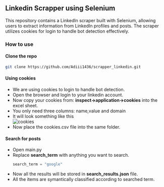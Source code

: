 ## Linkedin Scrapper using Selenium
This repository contains a LinkedIn scraper built with Selenium, allowing users to extract information from LinkedIn profiles and posts. The scraper utilizes cookies for login to handle bot detection effectively.

### How to use

#### Clone the repo

```bash
git clone https://github.com/Adiii1436/scrapper_linkedin.git
```

#### Using cookies
- We are using cookies to login to handle bot detection.
- Open the browser and login to your linkedin account.
- Now copy your cookies from: **inspect->application->cookies** into the excel sheet.
- You only need three columns: name,value and domain
- It will look something like this<br>
![cookies](https://github.com/Adiii1436/scrapper_linkedin/assets/73269919/9ebb8378-c290-4c25-aeda-f8508bad0669)
- Now place the cookies.csv file into the same folder.

#### Search for posts
- Open main.py
- Replace **search_term** with anything you want to search.
  ```python
  search_term = "google"
  ```
- Now all the results will be stored in **search_results.json** file.
- All the items are symantically classified according to searched term.